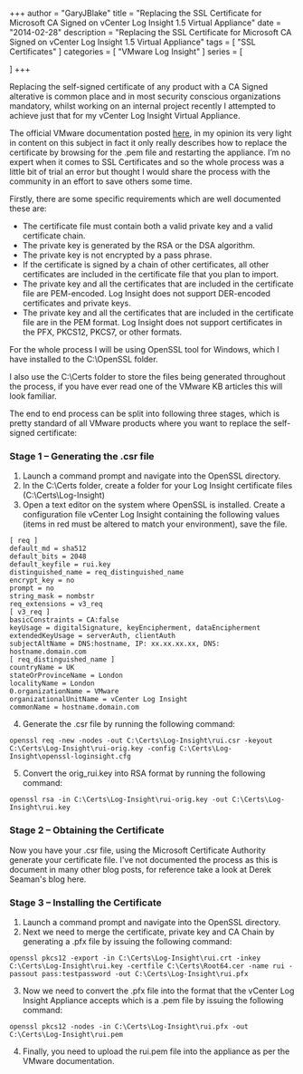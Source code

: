 +++
author = "GaryJBlake"
title = "Replacing the SSL Certificate for Microsoft CA Signed on vCenter Log Insight 1.5 Virtual Appliance"
date = "2014-02-28"
description = "Replacing the SSL Certificate for Microsoft CA Signed on vCenter Log Insight 1.5 Virtual Appliance"
tags = [
    "SSL Certificates"
]
categories = [
    "VMware Log Insight"
]
series = [

]
+++

Replacing the self-signed certificate of any product with a CA Signed alterative is common place and in most security conscious organizations mandatory, whilst working on an internal project recently I attempted to achieve just that for my vCenter Log Insight Virtual Appliance.

The official VMware documentation posted [here](http://pubs.vmware.com/log-insight-15/index.jsp#com.vmware.log-insight.administration.doc/GUID-93E0A9FA-9C72-47AE-9E54-9982F4604FE1.html?resultof=%2522%2573%2573%256c%2522%2520), in my opinion its very light in content on this subject in fact it only really describes how to replace the certificate by browsing for the .pem file and restarting the appliance. I’m no expert when it comes to SSL Certificates and so the whole process was a little bit of trial an error but thought I would share the process with the community in an effort to save others some time.

Firstly, there are some specific requirements which are well documented these are:

- The certificate file must contain both a valid private key and a valid certificate chain.
- The private key is generated by the RSA or the DSA algorithm.
- The private key is not encrypted by a pass phrase.
- If the certificate is signed by a chain of other certificates, all other certificates are included in the certificate file that you plan to import.
- The private key and all the certificates that are included in the certificate file are PEM-encoded. Log Insight does not support DER-encoded certificates and private keys.
- The private key and all the certificates that are included in the certificate file are in the PEM format. Log Insight does not support certificates in the PFX, PKCS12, PKCS7, or other formats.

For the whole process I will be using OpenSSL tool for Windows, which I have installed to the C:\OpenSSL folder.

I also use the C:\Certs folder to store the files being generated throughout the process, if you have ever read one of the VMware KB articles this will look familiar.

The end to end process can be split into following three stages, which is pretty standard of all VMware products where you want to replace the self-signed certificate:

### Stage 1 – Generating the .csr file

1. Launch a command prompt and navigate into the OpenSSL directory.
2. In the C:\Certs folder, create a folder for your Log Insight certificate files (C:\Certs\Log-Insight)
3. Open a text editor on the system where OpenSSL is installed. Create a configuration file vCenter Log Insight containing the following values (items in red must be altered to match your environment), save the file.
```
[ req ]
default_md = sha512
default_bits = 2048
default_keyfile = rui.key
distinguished_name = req_distinguished_name
encrypt_key = no
prompt = no
string_mask = nombstr
req_extensions = v3_req
[ v3_req ]
basicConstraints = CA:false
keyUsage = digitalSignature, keyEncipherment, dataEncipherment
extendedKeyUsage = serverAuth, clientAuth
subjectAltName = DNS:hostname, IP: xx.xx.xx.xx, DNS: hostname.domain.com
[ req_distinguished_name ]
countryName = UK
stateOrProvinceName = London
localityName = London
0.organizationName = VMware
organizationalUnitName = vCenter Log Insight
commonName = hostname.domain.com
```

4. Generate the .csr file by running the following command:
```
openssl req -new -nodes -out C:\Certs\Log-Insight\rui.csr -keyout C:\Certs\Log-Insight\rui-orig.key -config C:\Certs\Log-Insight\openssl-loginsight.cfg
```

5. Convert the orig_rui.key into RSA format by running the following command:
```
openssl rsa -in C:\Certs\Log-Insight\rui-orig.key -out C:\Certs\Log-Insight\rui.key
```

### Stage 2 – Obtaining the Certificate

Now you have your .csr file, using the Microsoft Certificate Authority generate your certificate file. I've not documented the process as this is document in many other blog posts, for reference take a look at Derek Seaman's blog here.

### Stage 3 – Installing the Certificate

1. Launch a command prompt and navigate into the OpenSSL directory.
2. Next we need to merge the certificate, private key and CA Chain by generating a .pfx file by issuing the following command:
```
openssl pkcs12 -export -in C:\Certs\Log-Insight\rui.crt -inkey C:\Certs\Log-Insight\rui.key -certfile C:\Certs\Root64.cer -name rui -passout pass:testpassword -out C:\Certs\Log-Insight\rui.pfx
```

3. Now we need to convert the .pfx file into the format that the vCenter Log Insight Appliance accepts which is a .pem file by issuing the following command:
```
openssl pkcs12 -nodes -in C:\Certs\Log-Insight\rui.pfx -out C:\Certs\Log-Insight\rui.pem
```

4. Finally, you need to upload the rui.pem file into the appliance as per the VMware documentation.